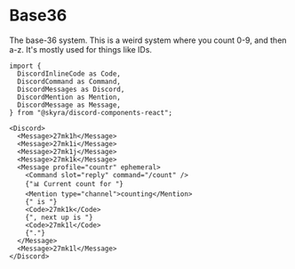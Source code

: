 # Base36

The base-36 system. This is a weird system where you count 0-9, and then a-z. It's mostly used for things like IDs.

```mdx-code-block
import {
  DiscordInlineCode as Code,
  DiscordCommand as Command,
  DiscordMessages as Discord,
  DiscordMention as Mention,
  DiscordMessage as Message,
} from "@skyra/discord-components-react";

<Discord>
  <Message>27mk1h</Message>
  <Message>27mk1i</Message>
  <Message>27mk1j</Message>
  <Message>27mk1k</Message>
  <Message profile="countr" ephemeral>
    <Command slot="reply" command="/count" />
    {"📊 Current count for "}
    <Mention type="channel">counting</Mention>
    {" is "}
    <Code>27mk1k</Code>
    {", next up is "}
    <Code>27mk1l</Code>
    {"."}
  </Message>
  <Message>27mk1l</Message>
</Discord>
```